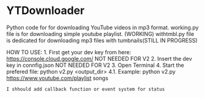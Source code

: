 # YTDownloader
Python code for for downloading YouTube videos in mp3 format.
    working.py file is for downloading simple youtube playlist. (WORKING)
    withtmbl.py file is dedicated for downloading mp3 files with tumbnails(STILL IN PROGRESS)

HOW TO USE:
    1. First get your dev key from here: https://console.cloud.google.com/  NOT NEEDED FOR V2
    2. Insert the dev key in connfig.json  NOT NEEDED FOR V2
    3. Open Terminal
    4. Start the prefered file: python v2.py <playlist url> <output_dir>
    4.1. Example: python v2.py https://www.youtube.com/playlist songs


    I shhould add callback function or event system for status